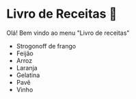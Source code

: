 # Livro de Receitas :orange_book:

Olá! Bem vindo ao menu "Livro de receitas"

- Strogonoff de frango
- Feijão
- Arroz
- Laranja
- Gelatina
- Pavê
- Vinho